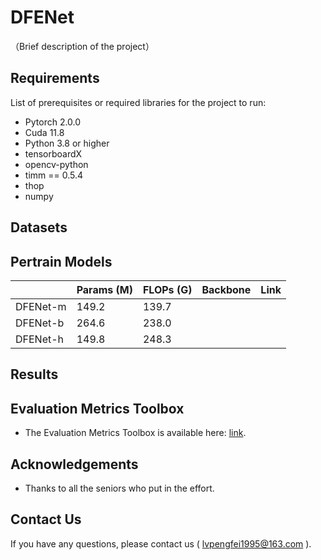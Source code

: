 # DFENet

（Brief description of the project）

## Requirements

List of prerequisites or required libraries for the project to run:

- Pytorch 2.0.0
- Cuda 11.8
- Python 3.8 or higher
- tensorboardX
- opencv-python
- timm == 0.5.4
- thop
- numpy

## Datasets

## Pertrain Models

|          |Params (M)| FLOPs (G)|Backbone | Link |
|----------|----------|----------|---------|------|
| DFENet-m | 149.2    |  139.7   |         |      |
| DFENet-b | 264.6    |  238.0   |         |      |
| DFENet-h | 149.8    |  248.3   |         |      |

## Results

## Evaluation Metrics Toolbox
- The Evaluation Metrics Toolbox is available here: [link](https://github.com/jiwei0921/Saliency-Evaluation-Toolbox).

## Acknowledgements
- Thanks to all the seniors who put in the effort.

## Contact Us
If you have any questions, please contact us ( lvpengfei1995@163.com ).
